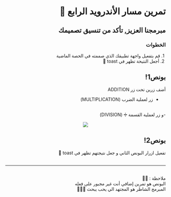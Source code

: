 <div dir = "rtl">

# تمرين مسار الأندرويد الرابع 💚
## مبرمجنا العزيز, تأكد من تنسيق تصميمك
### الخطوات 
&#x202b; 1. قم بتفعيل واجهة تطبيقك الذي صممته في الحصة الماضية 
<br>
&#x202b; 2. أجعل النتيحة تظهر في toast 🍞
<br>
##  بونص1!
أضف زرين تحت زر ADDITION 
- زر لعملية الضرب (MULTIPLICATION)
<br> 
-و زر لعملية القسمة ➗ (DIVISION)
<br>

<p align="center">
<img src = "https://media.discordapp.net/attachments/745956448831275079/755413199079080036/Screen_Shot_2020-09-15_at_4.00.29_PM.png?width=323&height=671" width = ""350 px" margin="auto"/>
</p> 

##  بونص2!
تفعيل ازرار البونص الثاني و جعل نتيجتهم تظهر في toast 🍞
<br>
<br>
<hr>
<br>
ملاحظة : 📢📢 
 
<br>
البونص هو تمرين إضافي أنت غير مجبور على فعله 
<br>
المبرمج الشاطر هو المجتهد الي يحب يبحث 🤩👍🏻

</div>
